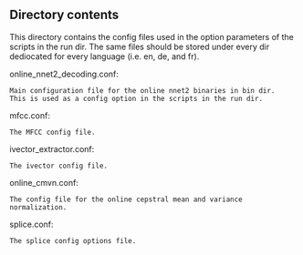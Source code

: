 

Directory contents
-------------------

This directory contains the config files used in the option parameters 
of the scripts in the run dir. The same files should be stored under 
every dir dediocated for every language (i.e. en, de, and fr).



online_nnet2_decoding.conf:

	Main configuration file for the online nnet2 binaries in bin dir.
	This is used as a config option in the scripts in the run dir.

mfcc.conf:
	
	The MFCC config file.

ivector_extractor.conf:
	
	The ivector config file.

online_cmvn.conf:

	The config file for the online cepstral mean and variance normalization.

splice.conf:

	The splice config options file.
	
